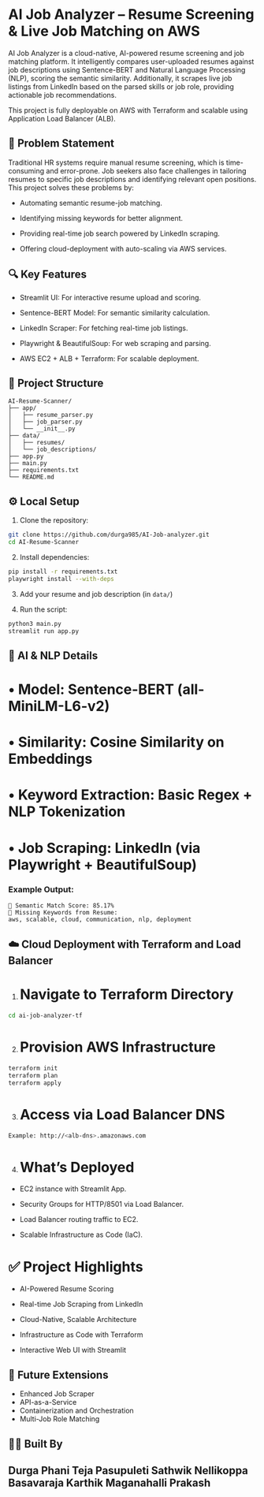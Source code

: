 # AI Job Analyzer – Resume Screening & Live Job Matching on AWS

AI Job Analyzer is a cloud-native, AI-powered resume screening and job matching platform. It intelligently compares user-uploaded resumes against job descriptions using Sentence-BERT and Natural Language Processing (NLP), scoring the semantic similarity.
Additionally, it scrapes live job listings from LinkedIn based on the parsed skills or job role, providing actionable job recommendations.

This project is fully deployable on AWS with Terraform and scalable using Application Load Balancer (ALB).

## 🎯 Problem Statement

Traditional HR systems require manual resume screening, which is time-consuming and error-prone. Job seekers also face challenges in tailoring resumes to specific job descriptions and identifying relevant open positions. This project solves these problems by:

- Automating semantic resume-job matching.

- Identifying missing keywords for better alignment.

- Providing real-time job search powered by LinkedIn scraping.

- Offering cloud-deployment with auto-scaling via AWS services.

## 🔍 Key Features

- Streamlit UI: For interactive resume upload and scoring.

- Sentence-BERT Model: For semantic similarity calculation.

- LinkedIn Scraper: For fetching real-time job listings.

- Playwright & BeautifulSoup: For web scraping and parsing.

- AWS EC2 + ALB + Terraform: For scalable deployment. 

## 📁 Project Structure

```
AI-Resume-Scanner/
├── app/
│   ├── resume_parser.py
│   ├── job_parser.py
│   └── __init__.py
├── data/
│   ├── resumes/
│   └── job_descriptions/
├── app.py
├── main.py                 
├── requirements.txt
└── README.md
```

## ⚙️ Local Setup

1. Clone the repository:
```bash
git clone https://github.com/durga985/AI-Job-analyzer.git
cd AI-Resume-Scanner
```

2. Install dependencies:
```bash
pip install -r requirements.txt
playwright install --with-deps
```

3. Add your resume and job description (in `data/`)

4. Run the script:
```bash
python3 main.py
streamlit run app.py
```

## 🧠 AI & NLP Details

# •	Model: Sentence-BERT (all-MiniLM-L6-v2)
# •	Similarity: Cosine Similarity on Embeddings
# •	Keyword Extraction: Basic Regex + NLP Tokenization
# •	Job Scraping: LinkedIn (via Playwright + BeautifulSoup)


### Example Output:
```
🤖 Semantic Match Score: 85.17%
🧩 Missing Keywords from Resume:
aws, scalable, cloud, communication, nlp, deployment
```

## ☁️ Cloud Deployment with Terraform and Load Balancer

1.	# Navigate to Terraform Directory

```bash
cd ai-job-analyzer-tf
```
2.	# Provision AWS Infrastructure

```bash
terraform init
terraform plan
terraform apply
```
3. # Access via Load Balancer DNS

```bash
Example: http://<alb-dns>.amazonaws.com
```

4. # What’s Deployed

 - EC2 instance with Streamlit App.

 - Security Groups for HTTP/8501 via Load Balancer.
 
 - Load Balancer routing traffic to EC2.

 - Scalable Infrastructure as Code (IaC).


# ✅ Project Highlights

 - AI-Powered Resume Scoring

 - Real-time Job Scraping from LinkedIn

 - Cloud-Native, Scalable Architecture

 - Infrastructure as Code with Terraform

 - Interactive Web UI with Streamlit

## 🚀 Future Extensions

- Enhanced Job Scraper
- API-as-a-Service
- Containerization and Orchestration
- Multi-Job Role Matching

## 👩‍💻 Built By

Durga Phani Teja Pasupuleti
Sathwik Nellikoppa Basavaraja
Karthik Maganahalli Prakash
---
